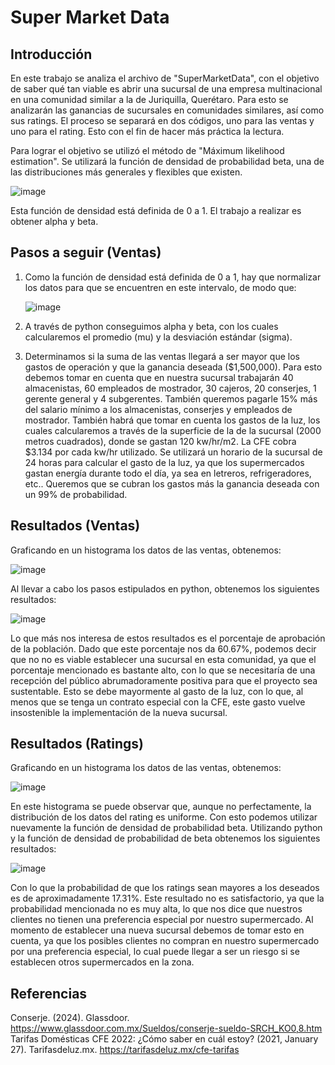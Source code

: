 # Super Market Data
## Introducción
En este trabajo se analiza el archivo de "SuperMarketData", con el objetivo de saber qué tan viable es abrir una sucursal de una empresa multinacional en una comunidad similar a la de Juriquilla, Querétaro.
Para esto se analizarán las ganancias de sucursales en comunidades similares, así como sus ratings. El proceso se separará en dos códigos, uno para las ventas y uno para el rating. Esto con el fin de hacer más práctica la lectura.

Para lograr el objetivo se utilizó el método de "Máximum likelihood estimation". Se utilizará la función de densidad de probabilidad beta,  una de las distribuciones más generales y flexibles que existen. 

![image](https://github.com/user-attachments/assets/2775f186-799d-47f6-8871-35718376824a)

Esta función de densidad está definida de 0 a 1. El trabajo a realizar es obtener alpha y beta.

## Pasos a seguir (Ventas)
1. Como la función de densidad está definida de 0 a 1, hay que normalizar los datos para que se encuentren en este intervalo, de modo que:
 
   ![image](https://github.com/user-attachments/assets/08561cc8-dcc1-40c5-8eb2-8cb15856b736)
   
2. A través de python conseguimos alpha y beta, con los cuales calcularemos el promedio (mu) y la desviación estándar (sigma).
3. Determinamos si la suma de las ventas llegará a ser mayor que los gastos de operación y que la ganancia deseada ($1,500,000). Para esto debemos tomar en cuenta que en nuestra sucursal trabajarán 40 almacenistas, 60 empleados de mostrador, 30 cajeros, 20 conserjes, 1 gerente general y 4 subgerentes. También queremos pagarle 15% más del salario mínimo a los almacenistas, conserjes y empleados de mostrador. También habrá que tomar en cuenta los gastos de la luz, los cuales calcularemos a través de la superficie de la de la sucursal (2000 metros cuadrados), donde se gastan 120 kw/hr/m2. La CFE cobra $3.134 por cada kw/hr utilizado. Se utilizará un horario de la sucursal de 24 horas para calcular el gasto de la luz, ya que los supermercados gastan energía durante todo el día, ya sea en letreros, refrigeradores, etc.. Queremos que se cubran los gastos más la ganancia deseada con un 99% de probabilidad.

## Resultados (Ventas)
Graficando en un histograma los datos de las ventas, obtenemos:

![image](https://github.com/user-attachments/assets/a3afac99-c4a6-4b41-88df-09c0847cf843)

Al llevar a cabo los pasos estipulados en python, obtenemos los siguientes resultados:

![image](https://github.com/user-attachments/assets/889c14fe-6efe-434e-8902-85db488bc438)

Lo que más nos interesa de estos resultados es el porcentaje de aprobación de la población. Dado que este porcentaje nos da 60.67%, podemos decir que no no es viable establecer una sucursal en esta comunidad, ya que el porcentaje mencionado es bastante alto, con lo que se necesitaría de una recepción del público abrumadoramente positiva para que el proyecto sea sustentable. Esto se debe mayormente al gasto de la luz, con lo que, al menos que se tenga un contrato especial con la CFE, este gasto vuelve insostenible la implementación de la nueva sucursal.

## Resultados (Ratings)
Graficando en un histograma los datos de las ventas, obtenemos:

![image](https://github.com/user-attachments/assets/b1245730-e1a3-4cfe-a41c-66867025ee74)

En este histograma se puede observar que, aunque no perfectamente, la distribución de los datos del rating es uniforme. Con esto podemos utilizar nuevamente la función de densidad de probabilidad beta.
Utilizando python y la función de densidad de probabilidad de beta obtenemos los siguientes resultados:

![image](https://github.com/user-attachments/assets/6d88050f-3894-4fb2-b79c-ff69e03c1595)

Con lo que la probabilidad de que los ratings sean mayores a los deseados es de aproximadamente 17.31%. Este resultado no es satisfactorio, ya que la probabilidad mencionada no es muy alta, lo que nos dice que nuestros clientes no tienen una preferencia especial por nuestro supermercado. Al momento de establecer una nueva sucursal debemos de tomar esto en cuenta, ya que los posibles clientes no compran en nuestro supermercado por una preferencia especial, lo cual puede llegar a ser un riesgo si se establecen otros supermercados en la zona.

## Referencias
Conserje. (2024). Glassdoor. https://www.glassdoor.com.mx/Sueldos/conserje-sueldo-SRCH_KO0,8.htm
Tarifas Domésticas CFE 2022: ¿Cómo saber en cuál estoy? (2021, January 27). Tarifasdeluz.mx. https://tarifasdeluz.mx/cfe-tarifas
